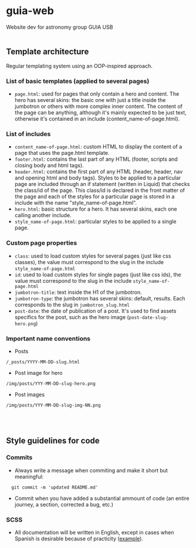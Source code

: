 # guia-web
Website dev for astronomy group GUIA USB
<br><br>

## Template architecture

Regular templating system using an OOP-inspired approach.

### List of basic templates (applied to several pages)
- `page.html`: used for pages that only contain a hero and content. The hero has several skins: the basic one with just a title inside the jumbotron or others with more complex inner content. The content of the page can be anything, although it's mainly expected to be just text, otherwise it's contained in an include (content_name-of-page.html).

### List of includes
- `content_name-of-page.html`: custom HTML to display the content of a page that uses the page.html template.
- `footer.html`: contains the last part of any HTML (footer, scripts and closing body and html tags).
- `header.html`: contains the first part of any HTML (header, header, nav and opening html and body tags). Styles to be applied to a particular page are included through an if statement (written in Liquid) that checks the class/id of the page. This class/id is declared in the front matter of the page and each of the styles for a particular page is stored in a include with the name "style_name-of-page.html".
- `hero.html`: basic structure for a hero. It has several skins, each one calling another include.
- `style_name-of-page.html`: particular styles to be applied to a single page.

### Custom page properties
- `class`: used to load custom styles for several pages (just like css classes), the value must correspond to the slug in the include `style_name-of-page.html`
- `id`: used to load custom styles for single pages (just like css ids), the value must correspond to the slug in the include `style_name-of-page.html`
- `jumbotron-title`: text inside the H1 of the jumbotron.
- `jumbotron-type`: the jumbotron has several skins: default, results. Each corresponds to the slug in `jumbotron_slug.html`
- `post-date`: the date of publication of a post. It's used to find assets specifics for the post, such as the hero image (`post-date-slug-hero.png`)

### Important name conventions

- Posts
```
/_posts/YYYY-MM-DD-slug.html
```
- Post image for hero
```
/img/posts/YYY-MM-DD-slug-hero.png
```
- Post images
```
/img/posts/YYY-MM-DD-slug-img-NN.png
```

<br><br>

## Style guidelines for code

### Commits
- Always write a message when commiting and make it short but meaningful:
```
  git commit -m 'updated README.md'
```
- Commit when you have added a substantial ammount of code (an entire journey, a section, corrected a bug, etc.)


### SCSS
- All documentation will be written in English, except in cases when Spanish is desirable because of practicity ([example](https://github.com/lualparedes/guia-web/blob/master/README.md#todo-general)).

